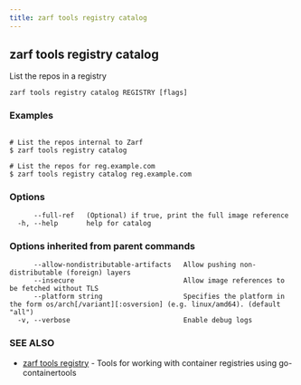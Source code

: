 ```yaml
---
title: zarf tools registry catalog
---
```


## zarf tools registry catalog

List the repos in a registry

```
zarf tools registry catalog REGISTRY [flags]
```

### Examples

```

# List the repos internal to Zarf
$ zarf tools registry catalog

# List the repos for reg.example.com
$ zarf tools registry catalog reg.example.com

```

### Options

```
      --full-ref   (Optional) if true, print the full image reference
  -h, --help       help for catalog
```

### Options inherited from parent commands

```
      --allow-nondistributable-artifacts   Allow pushing non-distributable (foreign) layers
      --insecure                           Allow image references to be fetched without TLS
      --platform string                    Specifies the platform in the form os/arch[/variant][:osversion] (e.g. linux/amd64). (default "all")
  -v, --verbose                            Enable debug logs
```

### SEE ALSO

* [zarf tools registry](/cli/commands/zarf_tools_registry/)	 - Tools for working with container registries using go-containertools
